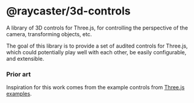 # @raycaster/3d-controls

A library of 3D controls for Three.js, for controlling the perspective of the camera, transforming objects, etc.

The goal of this library is to provide a set of audited controls for Three.js, which could potentially play well with each other, be easily configurable, and extensible.

### Prior art

Inspiration for this work comes from the example controls from [Three.js examples](https://threejs.org/examples/?q=controls).